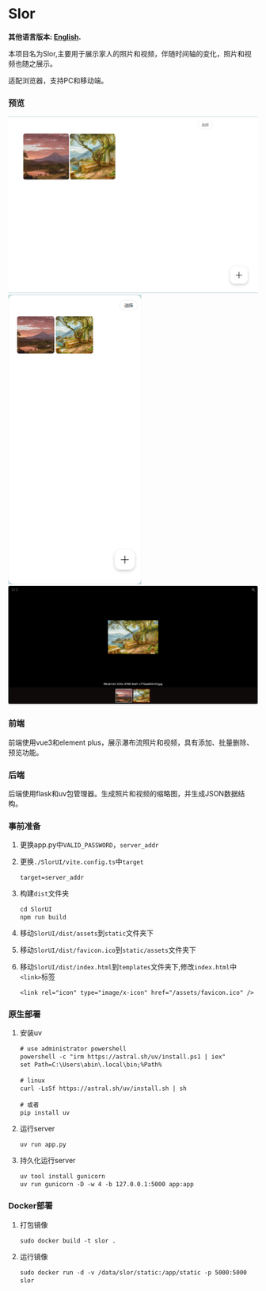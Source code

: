 # Slor

**其他语言版本: [English](README_EN.md).**

本项目名为Slor,主要用于展示家人的照片和视频，伴随时间轴的变化，照片和视频也随之展示。

适配浏览器，支持PC和移动端。

### 预览

![Preview1](./previews/1.jpg)
![Preview2](./previews/2.jpg)
![Preview3](./previews/3.jpg)

### 前端
    
前端使用vue3和element plus，展示瀑布流照片和视频，具有添加、批量删除、预览功能。

### 后端

后端使用flask和uv包管理器。生成照片和视频的缩略图，并生成JSON数据结构。


### 事前准备
1. 更换app.py中`VALID_PASSWORD`，`server_addr`

1. 更换`./SlorUI/vite.config.ts`中`target`
    ```
    target=server_addr
    ```

1. 构建`dist`文件夹
    ```
    cd SlorUI
    npm run build
    ```

1. 移动`SlorUI/dist/assets`到`static`文件夹下

1. 移动`SlorUI/dist/favicon.ico`到`static/assets`文件夹下

1. 移动`SlorUI/dist/index.html`到`templates`文件夹下,修改`index.html`中`<link>`标签
 
    ```
    <link rel="icon" type="image/x-icon" href="/assets/favicon.ico" />
    ```

### 原生部署
1. 安装uv
    ```
    # use administrator powershell
    powershell -c "irm https://astral.sh/uv/install.ps1 | iex"
    set Path=C:\Users\abin\.local\bin;%Path%

    # linux
    curl -LsSf https://astral.sh/uv/install.sh | sh

    # 或者
    pip install uv
    ```
1. 运行server
    ```
    uv run app.py
    ```

1. 持久化运行server
    ```
    uv tool install gunicorn
    uv run gunicorn -D -w 4 -b 127.0.0.1:5000 app:app
    ```
### Docker部署
1. 打包镜像
    ```
    sudo docker build -t slor .
    ```
1. 运行镜像
    ```
    sudo docker run -d -v /data/slor/static:/app/static -p 5000:5000 slor 
